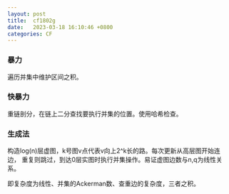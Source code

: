 ```yaml
---
layout: post
title:  cf1802g
date:   2023-03-18 16:10:46 +0800
categories: CF
---
```


### 暴力

遍历并集中维护区间之积。

### 快暴力

重链剖分，在链上二分查找要执行并集的位置。使用哈希检查。

### 生成法

构造log(n)层虚图，k号图v点代表v向上2^k长的路。每次更新从高层图开始连边，
重复则跳过，到达0层实图时执行并集操作。易证虚图边数与n,q为线性关系。

即复杂度为线性、并集的Ackerman数、查重边的复杂度，三者之积。
